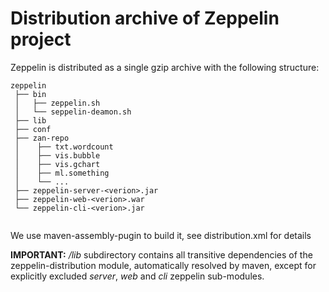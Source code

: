# Distribution archive of Zeppelin project #

Zeppelin is distributed as a single gzip archive with the following structure:

```
zeppelin
 ├── bin
 │   ├── zeppelin.sh
 │   └── seppelin-deamon.sh
 ├── lib
 ├── conf
 ├── zan-repo
 │    ├── txt.wordcount
 │    ├── vis.bubble
 │    ├── vis.gchart
 │    ├── ml.something
 │    └── ...
 ├── zeppelin-server-<verion>.jar
 ├── zeppelin-web-<verion>.war
 └── zeppelin-cli-<verion>.jar
 
```

We use maven-assembly-pugin to build it, see distribution.xml for details

**IMPORTANT:** _/lib_ subdirectory contains all transitive dependencies of the zeppelin-distribution module,
automatically resolved by maven, except for explicitly excluded _server_, _web_ and _cli_ zeppelin sub-modules.
